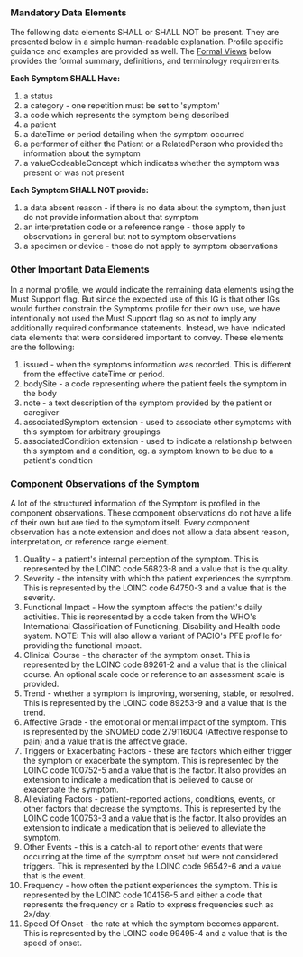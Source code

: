 
### Mandatory Data Elements

The following data elements SHALL or SHALL NOT be present. They are presented below in a simple human-readable explanation. Profile specific guidance and examples are provided as well. The [Formal Views](#profile) below provides the formal summary, definitions, and terminology requirements.  

**Each Symptom SHALL Have:**

1. a status
1. a category - one repetition must be set to 'symptom'
1. a code which represents the symptom being described
1. a patient
1. a dateTime or period detailing when the symptom occurred
1. a performer of either the Patient or a RelatedPerson who provided the information about the symptom
1. a valueCodeableConcept which indicates whether the symptom was present or was not present

**Each Symptom SHALL NOT provide:**

1. a data absent reason - if there is no data about the symptom, then just do not provide information about that symptom
1. an interpretation code or a reference range - those apply to observations in general but not to symptom observations
1. a specimen or device - those do not apply to symptom observations

### Other Important Data Elements
In a normal profile, we would indicate the remaining data elements using the Must Support flag.  But since the expected use of this IG is that other IGs would further constrain the Symptoms profile for their own use, we have intentionally not used the Must Support flag so as not to imply any additionally required conformance statements.  Instead, we have indicated data elements that were considered important to convey.  These elements are the following:

1. issued - when the symptoms information was recorded.  This is different from the effective dateTime or period.
1. bodySite - a code representing where the patient feels the symptom in the body
1. note - a text description of the symptom provided by the patient or caregiver
1. associatedSymptom extension - used to associate other symptoms with this symptom for arbitrary groupings
1. associatedCondition extension - used to indicate a relationship between this symptom and a condition, eg. a symptom known to be due to a patient's condition

### Component Observations of the Symptom
A lot of the structured information of the Symptom is profiled in the component observations.  These component observations do not have a life of their own but are tied to the symptom itself.  Every component observation has a note extension and does not allow a data absent reason, interpretation, or reference range element.

1. Quality - a patient's internal perception of the symptom.  This is represented by the LOINC code 56823-8 and a value that is the quality.
1. Severity - the intensity with which the patient experiences the symptom.  This is represented by the LOINC code 64750-3 and a value that is the severity.
1. Functional Impact - How the symptom affects the patient's daily activities. This is represented by a code taken from the WHO's International Classification of Functioning, Disability and Health code system.  NOTE: This will also allow a variant of PACIO's PFE profile for providing the functional impact.
1. Clinical Course - the character of the symptom onset.  This is represented by the LOINC code 89261-2 and a value that is the clinical course.  An optional scale code or reference to an assessment scale is provided.
1. Trend - whether a symptom is improving, worsening, stable, or resolved.  This is represented by the LOINC code 89253-9 and a value that is the trend.
1. Affective Grade - the emotional or mental impact of the symptom.  This is represented by the SNOMED code 279116004 (Affective response to pain) and a value that is the affective grade.
1. Triggers or Exacerbating Factors - these are factors which either trigger the symptom or exacerbate the symptom.  This is represented by the LOINC code 100752-5 and a value that is the factor.  It also provides an extension to indicate a medication that is believed to cause or exacerbate the symptom.
1. Alleviating Factors - patient-reported actions, conditions, events, or other factors that decrease the symptoms. This is represented by the LOINC code 100753-3 and a value that is the factor. It also provides an extension to indicate a medication that is believed to alleviate the symptom.
1. Other Events - this is a catch-all to report other events that were occurring at the time of the symptom onset but were not considered triggers.  This is represented by the LOINC code 96542-6 and a value that is the event.
1. Frequency - how often the patient experiences the symptom.  This is represented by the LOINC code 104156-5 and either a code that represents the frequency or a Ratio to express frequencies such as 2x/day.
1. Speed Of Onset - the rate at which the symptom becomes apparent.  This is represented by the LOINC code 99495-4 and a value that is the speed of onset.


